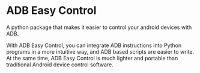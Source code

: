 # ADB Easy Control

A python package that makes it easier to control your android devices with ADB.  

With ADB Easy Control, you can integrate ADB instructions into Python programs in a more intuitive way, and ADB based scripts are easier to write. </br>
At the same time, ADB Easy Control is much lighter and portable than traditional Android device control software.
